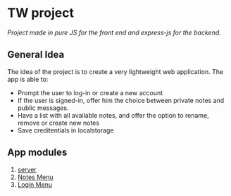 # TW project

_Project made in pure JS for the front end and express-js for the backend._

## General Idea

The idea of the project is to create a very lightweight web application.
The app is able to:
* Prompt the user to log-in or create a new account
* If the user is signed-in, offer him the choice between private notes and public messages.
* Have a list with all available notes, and offer the option to rename, remove or create new notes
* Save creditentials in localstorage

## App modules
1. [server](server.md)
2. [Notes Menu](menu.md)
3. [Login Menu](login_signup.md)

